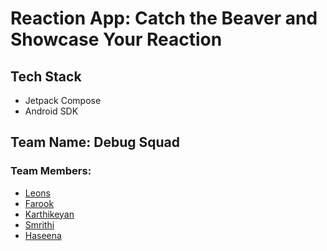 # Reaction App: Catch the Beaver and Showcase Your Reaction

## Tech Stack
- Jetpack Compose
- Android SDK

## Team Name: Debug Squad

### Team Members:
- [Leons](https://www.linkedin.com/in/leons-chelladurai-bb11b65b/)
- [Farook](https://www.linkedin.com/in/syed-ummer-farook-s-8148b6110/)
- [Karthikeyan](https://www.linkedin.com/in/karthikeyan-h-1ab97a313/)
- [Smrithi](https://www.linkedin.com/in/smrithipiedy/)
- [Haseena](https://www.linkedin.com/in/haseena-begum-47606423b/)

